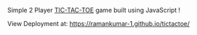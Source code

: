 Simple 2 Player <a href="https://en.wikipedia.org/wiki/Tic-tac-toe">TIC-TAC-TOE</a> game built using JavaScript !

View Deployment at: https://ramankumar-1.github.io/tictactoe/

